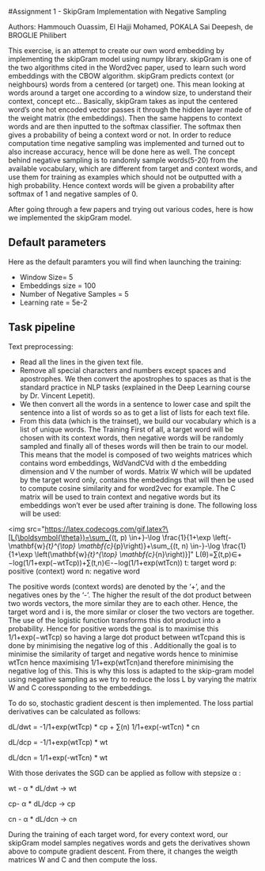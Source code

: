 #Assignment 1 - SkipGram Implementation with Negative Sampling

Authors: Hammouch Ouassim, El Hajji Mohamed, POKALA Sai Deepesh, de BROGLIE Philibert

This exercise, is an attempt to create our own word embedding by implementing the skipGram model using numpy library. skipGram is one of the two algorithms cited in the Word2vec paper, used to learn such word embeddings with the CBOW algorithm. skipGram predicts context (or neighbours) words from a centered (or target) one. This mean looking at words around a target one according to a window size, to understand their context, concept etc… 
Basically, skipGram takes as input the centered word’s one hot encoded vector passes it through the hidden layer made of the weight matrix (the embeddings). Then the same happens to context words and are then inputted to the softmax classifier. The softmax then gives a probability of being a context word or not. 
In order to reduce computation time negative sampling was implemented and turned out to also increase accuracy, hence will be done here as well. The concept behind negative sampling is to randomly sample words(5-20) from the available vocabulary, which are different from target and context words, and use them for training as examples which should not be outputted with a high probability. Hence context words will be given a probability after softmax of 1 and negative samples of 0.

After going through a few papers and trying out various codes, here is how we implemented the skipGram model.

## Default parameters
Here as the default paramters you will find when launching the training:
- Window Size= 5
- Embeddings size = 100
- Number of Negative Samples = 5
- Learning rate = 5e-2

## Task pipeline

Text preprocessing:

- Read all the lines in the given text file.
- Remove all special characters and numbers except spaces and apostrophes. We then convert the apostrophes to spaces as that is the standard practice in NLP tasks (explained in the Deep Learning course by Dr. Vincent Lepetit).
- We then convert all the words in a sentence to lower case and spilt the sentence into a list of words so as to get a list of lists for each text file.
- From this data (which is the trainset), we build our vocabulary which is a list of unique words. The 
Training
First of all, a target word will be chosen with its context words, then negative words will be randomly sampled and finally all of theses words will then be train to our model. This means that the model is composed of two weights matrices which contains word embeddings, WdVandCVd with d the embedding dimension and V the number of words. Matrix W which will be updated by the target word only, contains the embeddings that will then be used to compute cosine similarity and for word2vec for example. The C matrix will be used to train context and negative words but its embeddings won’t ever be used after training is done.
The following loss will be used:

<img src="https://latex.codecogs.com/gif.latex?\[L(\boldsymbol{\theta})=\sum_{(t, p) \in+}-\log \frac{1}{1+\exp \left(-\mathbf{w}_{t}^{\top} \mathbf{c}_{p}\right)}+\sum_{(t, n) \in-}-\log \frac{1}{1+\exp \left(\mathbf{w}_{t}^{\top} \mathbf{c}_{n}\right)}\]"
L(θ)=∑(t,p)∈+−log(1/1+exp(−wtTcp))+∑(t,n)∈-−log(1/1+exp(wtTcn))
t: target word
p: positive (context) word
n: negative word

The positive words (context words) are denoted by the ‘+’, and the negatives ones by the ‘-’. The higher the result of the dot product between two words vectors, the more similar they are to each other. Hence, the target word and i is, the more similar or closer the two vectors are together. The use of the logistic function transforms this dot product into a probability. Hence for positive words the goal is to maximise this 1/1+exp(−wtTcp) so having a large dot product between wtTcpand this is done by minimising the negative log of this . Additionally the goal is to minimise the similarity of target and negative words hence to minimise wtTcn hence maximising 1/1+exp(wtTcn)and therefore minimising the negative log of this. This is why this loss is adapted to the skip-gram model using negative sampling as we try to reduce the loss L by varying the matrix W and C coressponding to the embeddings. 

To do so, stochastic gradient descent is then implemented. 
The loss partial derivatives can be calculated as follows:

dL/dwt = -1/1+exp(wtTcp) * cp + ∑(n) 1/1+exp(-wtTcn) * cn

dL/dcp = -1/1+exp(wtTcp) * wt

dL/dcn = 1/1+exp(-wtTcn) * wt

With those derivates the SGD can be applied as follow with stepsize  α :

wt - α * dL/dwt -> wt

cp- α * dL/dcp -> cp

cn - α * dL/dcn -> cn

During the training of each target word, for every context word, our skipGram model samples negatives words and gets the derivatives shown above to compute gradient descent. From there, it changes the weigth matrices W and C and then compute the loss.
 
 
 
